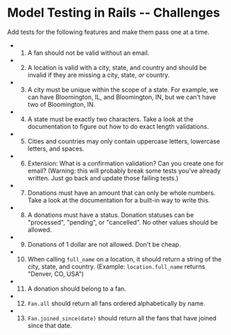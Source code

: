 # Model Testing in Rails -- Challenges

Add tests for the following features and make them pass one at a time. 

* 1) A fan should not be valid without an email. 
* 2) A location is valid with a city, state, and country and should be invalid if they are missing a city, state, *or* country.
* 3) A city must be unique within the scope of a state. For example, we can have Bloomington, IL, and Bloomington, IN, but we can't have two of Bloomington, IN. 
* 4) A state must be exactly two characters. Take a look at the documentation to figure out how to do exact length validations.
* 5) Cities and countries may only contain uppercase letters, lowercase letters, and spaces.
* 6) Extension: What is a confirmation validation? Can you create one for email? (Warning: this will probably break some tests you've already written. Just go back and update those failing tests.)
* 7) Donations must have an amount that can only be whole numbers. Take a look at the documentation for a built-in way to write this. 
* 8) A donations must have a status. Donation statuses can be "processed", "pending", or "cancelled". No other values should be allowed.
* 9) Donations of 1 dollar are not allowed. Don't be cheap. 
* 10) When calling `full_name` on a location, it should return a string of the city, state, and country. (Example: `location.full_name` returns "Denver, CO, USA")
* 11) A donation should belong to a fan. 
* 12) `Fan.all` should return all fans ordered alphabetically by name. 
* 13) `Fan.joined_since(date)` should return all the fans that have joined since that date. 